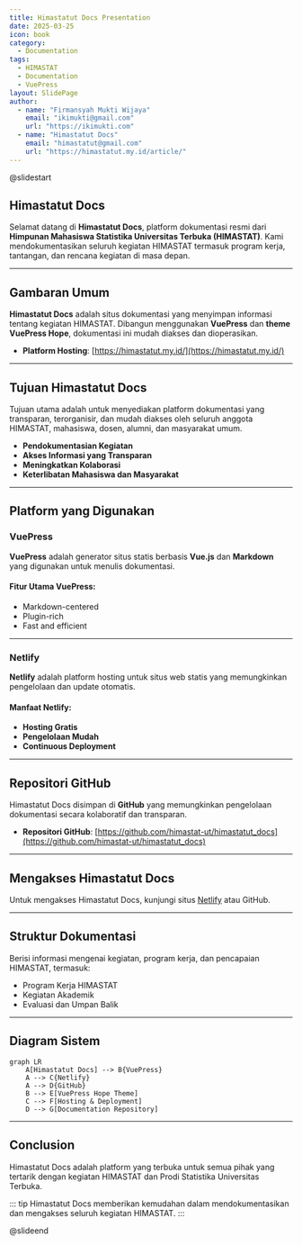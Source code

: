 ```yaml
---
title: Himastatut Docs Presentation
date: 2025-03-25
icon: book
category: 
  - Documentation
tags:
  - HIMASTAT
  - Documentation
  - VuePress
layout: SlidePage
author:
  - name: "Firmansyah Mukti Wijaya"
    email: "ikimukti@gmail.com"
    url: "https://ikimukti.com"
  - name: "Himastatut Docs"
    email: "himastatut@gmail.com"
    url: "https://himastatut.my.id/article/"
---
```


@slidestart

## Himastatut Docs

Selamat datang di **Himastatut Docs**, platform dokumentasi resmi dari **Himpunan Mahasiswa Statistika Universitas Terbuka (HIMASTAT)**. Kami mendokumentasikan seluruh kegiatan HIMASTAT termasuk program kerja, tantangan, dan rencana kegiatan di masa depan.

---

## Gambaran Umum

**Himastatut Docs** adalah situs dokumentasi yang menyimpan informasi tentang kegiatan HIMASTAT. Dibangun menggunakan **VuePress** dan **theme VuePress Hope**, dokumentasi ini mudah diakses dan dioperasikan.

- **Platform Hosting**: [https://himastatut.my.id/](https://himastatut.my.id/)

---

## Tujuan Himastatut Docs

Tujuan utama adalah untuk menyediakan platform dokumentasi yang transparan, terorganisir, dan mudah diakses oleh seluruh anggota HIMASTAT, mahasiswa, dosen, alumni, dan masyarakat umum.

- **Pendokumentasian Kegiatan**
- **Akses Informasi yang Transparan**
- **Meningkatkan Kolaborasi**
- **Keterlibatan Mahasiswa dan Masyarakat**

---

## Platform yang Digunakan

### VuePress

**VuePress** adalah generator situs statis berbasis **Vue.js** dan **Markdown** yang digunakan untuk menulis dokumentasi.

#### Fitur Utama VuePress:
- Markdown-centered
- Plugin-rich
- Fast and efficient

---

### Netlify

**Netlify** adalah platform hosting untuk situs web statis yang memungkinkan pengelolaan dan update otomatis.

#### Manfaat Netlify:
- **Hosting Gratis**
- **Pengelolaan Mudah**
- **Continuous Deployment**

---

## Repositori GitHub

Himastatut Docs disimpan di **GitHub** yang memungkinkan pengelolaan dokumentasi secara kolaboratif dan transparan.

- **Repositori GitHub**: [https://github.com/himastat-ut/himastatut_docs](https://github.com/himastat-ut/himastatut_docs)

---

## Mengakses Himastatut Docs

Untuk mengakses Himastatut Docs, kunjungi situs [Netlify](https://himastatut.my.id/) atau GitHub.

---

## Struktur Dokumentasi

Berisi informasi mengenai kegiatan, program kerja, dan pencapaian HIMASTAT, termasuk:
- Program Kerja HIMASTAT
- Kegiatan Akademik
- Evaluasi dan Umpan Balik

---

## Diagram Sistem

```mermaid
graph LR
    A[Himastatut Docs] --> B{VuePress}
    A --> C{Netlify}
    A --> D{GitHub}
    B --> E[VuePress Hope Theme]
    C --> F[Hosting & Deployment]
    D --> G[Documentation Repository]
```

---

## Conclusion

Himastatut Docs adalah platform yang terbuka untuk semua pihak yang tertarik dengan kegiatan HIMASTAT dan Prodi Statistika Universitas Terbuka.

::: tip 
Himastatut Docs memberikan kemudahan dalam mendokumentasikan dan mengakses seluruh kegiatan HIMASTAT. 
:::

@slideend

